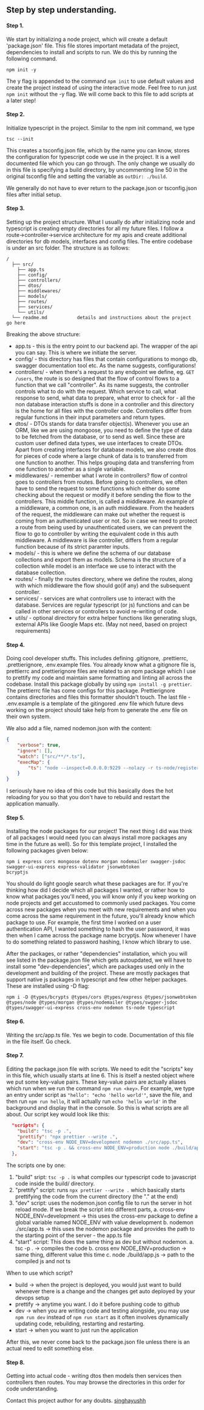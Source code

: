 ## Step by step understanding.

#### Step 1. 

We start by initializing a node project, which will create a default 'package.json' file. This file stores important metadata of the project, dependencies to install and scripts to run. We do this by running the following command.
```
npm init -y
```
The y flag is appended to the command `npm init` to use default values and create the project instead of using the interactive mode. Feel free to run just `npm init` without the -y flag. We will come back to this file to add scripts at a later step!

#### Step 2.

Initialize typescript in the project. Similar to the npm init command, we type
```
tsc --init
```
This creates a tsconfig.json file, which by the name you can know, stores the configuration for typescript code we use in the project. It is a well documented file which you can go through. The only change we usually do in this file is specifying a build directory, by uncommenting line 50 in the original tsconfig file and setting the variable as `outDir: ./build`.

We generally do not have to ever return to the package.json or tsconfig.json files after initial setup.

#### Step 3.

Setting up the project structure.
What I usually do after initializing node and typescript is creating empty directories for all my future files. I follow a route->controller->service architecture for my apis and create additional directories for db models, interfaces and config files. The entire codebase is under an src folder. The structure is as follows:

```
/
  ├── src/
    ├── app.ts
    ├── config/
    ├── controllers/
    ├── dtos/
    ├── middlewares/
    ├── models/
    ├── routes/
    ├── services/
    └── utils/
  └── readme.md           details and instructions about the project go here
```

Breaking the above structure:
- app.ts - this is the entry point to our backend api. The wrapper of the api you can say. This is where we initiate the server.
- config/ - this directory has files that contain configurations to mongo db, swagger documentation tool etc. As the name suggests, configurations!
- controllers/ - when there's a request to any endpoint we define, eg. `GET /users`, the route is so designed that the flow of control flows to a function that we call "controller". As its name suggests, the controller controls what to do with the request. Which service to call, what response to send, what data to prepare, what error to check for - all the non database interaction stuffs is done in a controller and this directory is the home for all files with the controller code. Controllers differ from regular functions in their input parameters and return types. 
- dtos/ - DTOs stands for data transfer object(s). Whenever you use an ORM, like we are using mongoose, you need to define the type of data to be fetched from the database, or to send as well. Since these are custom user defined data types, we use interfaces to create DTOs. Apart from creating interfaces for database models, we also create dtos for pieces of code where a large chunk of data is to transferred from one function to another. This helps grouping data and transferring from one function to another as a single variable.
- middlewares/ - remember what I wrote in controllers? flow of control goes to controllers from routes. Before going to controllers, we often have to send the request to some functions which either do some checking about the request or modify it before sending the flow to the controllers. This middle function, is called a middleware. An example of a middleware, a common one, is an auth middleware. From the headers of the request, the middleware can make out whether the request is coming from an authenticated user or not. So in case we need to protect a route from being used by unauthenticated users, we can prevent the flow to go to controller by writing the equivalent code in this auth middleware. A middleware is like controller, differs from a regular function because of its strict paramter inputs.
- models/ - this is where we define the schema of our database collections and export them as models. Schema is the structure of a collection while model is an interface we use to interact with the database collection.
- routes/ - finally the routes directory, where we define the routes, along with which middleware the flow should go(if any) and the subsequent controller.
- services/ - services are what controllers use to interact with the database. Services are regular typescript (or js) functions and can be called in other services or controllers to avoid re-writing of code.
- utils/ - optional directory for extra helper functions like generating slugs, external APIs like Google Maps etc. (May not need, based on project requirements)

#### Step 4.

Doing cool developer stuffs.
This includes defining .gitignore, .prettierrc, .prettierignore, .env.example files. You already know what a gitignore file is, prettierrc and prettierignore files are related to an npm package which I use to prettify my code and maintain same formatting and linting all across the codebase. Install this package globally by using `npm install -g prettier`. The prettierrc file has come configs for this package. Prettierignore contains directories and files this formatter shouldn't touch. The last file - .env.example is a template of the gitingored .env file which future devs working on the project should take help from to generate the .env file on their own system.

We also add a file, named nodemon.json with the content:
```json
{
    "verbose": true,
    "ignore": [],
    "watch": ["src/**/*.ts"],
    "execMap": {
        "ts": "node --inspect=0.0.0.0:9229 --nolazy -r ts-node/register"
    }
}
```
I seriously have no idea of this code but this basically does the hot reloading for you so that you don't have to rebuild and restart the application manually.

#### Step 5.

Installing the node packages for our project!
The next thing I did was think of all packages I would need (you can always install more packages any time in the future as well). So for this template project, I installed the following packages given below:
```
npm i express cors mongoose dotenv morgan nodemailer swagger-jsdoc swagger-ui-express express-validator jsonwebtoken 
bcryptjs
```
You should do light google search what these packages are for. If you're thinking how did I decide which all packages I wanted, or rather how to know what packages you'll need, you will know only if you keep working on node projects and get accustomed to commonly used packages. You come across new packages when you meet with new requirements and when you come across the same requirement in the future, you'll already know which package to use. For example, the first time I worked on a user authentication API, I wanted something to hash the user password, it was then when I came across the package name bcryptjs. Now whenever I have to do something related to password hashing, I know which library to use.

After the packages, or rather "dependencies" installation, which you will see listed in the package.json file which gets autoupdated, we will have to install some "dev-dependencies", which are packages used only in the development and building of the project. These are mostly packages that support native js packages in typescript and few other helper packages. These are installed using -D flag:

```
npm i -D @types/bcrypts @types/cors @types/express @types/jsonwebtoken @types/node @types/morgan @types/nodemailer @types/swgger-jsdoc @types/swagger-ui-express cross-env nodemon ts-node typescript
```

#### Step 6.

Writing the src/app.ts file. Yes we begin to code. Documentation of this file in the file itself. Go check.

#### Step 7.

Editing the package.json file with scripts. We need to edit the "scripts" key in this file, which usually starts at line 6. This is itself a nested object where we put some key-value pairs. These key-value pairs are actually aliases which run when we run the command `npm run <key>`. For example, we type an entry under script as `"hello": "echo 'hello world'"`, save the file, and then run `npm run hello`, it will actually run `echo 'hello world'` in the background and display that in the console. So this is what scripts are all about. Our script key would look like this:
```json
  "scripts": {
    "build": "tsc -p .",
    "prettify": "npx prettier --write .",
    "dev": "cross-env NODE_ENV=development nodemon ./src/app.ts",
    "start": "tsc -p . && cross-env NODE_ENV=production node ./build/app.js"
  },
```

The scripts one by one:
1. "build" sript: `tsc -p .` is what compiles our typescript code to javascript code inside the build/ directory.
2. "prettify" script: runs `npx prettier --write .` which basically starts prettifying the code from the current directory (the "." at the end)
3. "dev" script: uses the nodemon.json config file to run the server in hot reload mode. If we break the script into different parts, 
a. cross-env NODE_ENV=development -> this uses the cross-env package to define a global variable named NODE_ENV with value development
b. nodemon ./src/app.ts -> this uses the nodemon package and provides the path to the starting point of the server - the app.ts file
4. "start" script: This does the same thing as dev but without nodemon.
a. tsc -p . -> compiles the code
b. cross env NODE_ENV=production -> same thing, different value this time
c. node ./build/app.js -> path to the compiled js and not ts

When to use which script?
- build -> when the project is deployed, you would just want to build whenever there is a change and the changes get auto deployed by your devops setup
- prettify -> anytime you want. I do it before pushing code to github
- dev -> when you are writing code and testing alongside, you may use `npm run dev` instead of `npm run start` as it often involves dynamically updating code, rebuilding, restarting and restarting.
- start -> when you want to just run the application

After this, we never come back to the package.json file unless there is an actual need to edit something else.

#### Step 8.

Getting into actual code - writing dtos then models then services then controllers then routes. You may browse the directories in this order for code understanding.

Contact this project author for any doubts. [singhayushh](https://github.com/singhayushh)